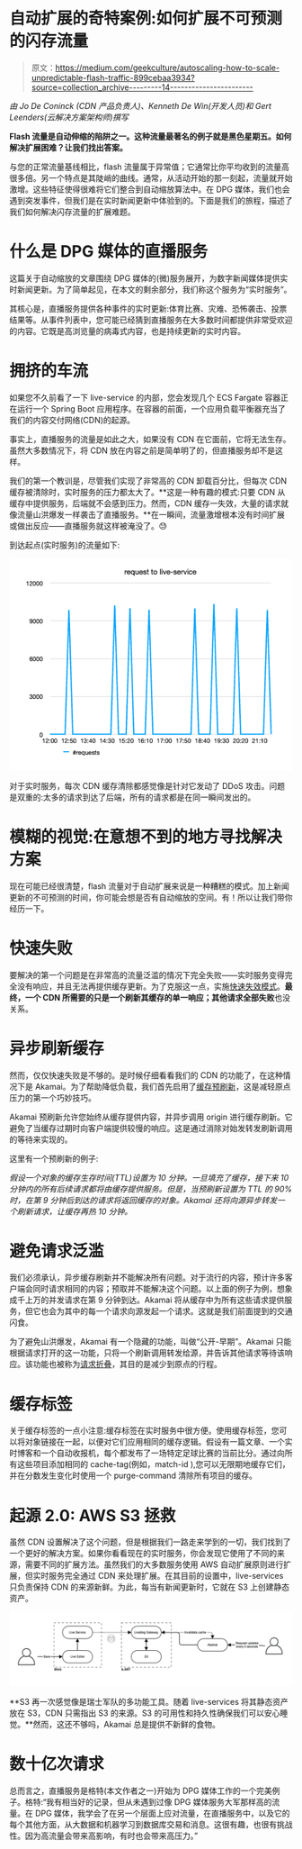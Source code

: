 # 自动扩展的奇特案例:如何扩展不可预测的闪存流量

> 原文：<https://medium.com/geekculture/autoscaling-how-to-scale-unpredictable-flash-traffic-899cebaa3934?source=collection_archive---------14----------------------->

*由 Jo De Coninck (CDN 产品负责人)、Kenneth De Win(开发人员)和 Gert Leenders(云解决方案架构师)撰写*

**Flash 流量是自动伸缩的陷阱之一。这种流量最著名的例子就是黑色星期五。如何解决扩展困难？让我们找出答案。**

与您的正常流量基线相比，flash 流量属于异常值；它通常比你平均收到的流量高很多倍。另一个特点是其陡峭的曲线。通常，从活动开始的那一刻起，流量就开始激增。这些特征使得很难将它们整合到自动缩放算法中。在 DPG 媒体，我们也会遇到突发事件，但我们是在实时新闻更新中体验到的。下面是我们的旅程，描述了我们如何解决闪存流量的扩展难题。

# 什么是 DPG 媒体的直播服务

这篇关于自动缩放的文章围绕 DPG 媒体的(微)服务展开，为数字新闻媒体提供实时新闻更新。为了简单起见，在本文的剩余部分，我们称这个服务为“实时服务”。

其核心是，直播服务提供各种事件的实时更新:体育比赛、灾难、恐怖袭击、投票结果等。从事件列表中，您可能已经猜到直播服务在大多数时间都提供非常受欢迎的内容。它既是高浏览量的病毒式内容，也是持续更新的实时内容。

# 拥挤的车流

如果您不久前看了一下 live-service 的内部，您会发现几个 ECS Fargate 容器正在运行一个 Spring Boot 应用程序。在容器的前面，一个应用负载平衡器充当了我们的内容交付网络(CDN)的起源。

事实上，直播服务的流量是如此之大，如果没有 CDN 在它面前，它将无法生存。虽然大多数情况下，将 CDN 放在内容之前是简单明了的，但直播服务却不是这样。

我们的第一个教训是，尽管我们实现了非常高的 CDN 卸载百分比，但每次 CDN 缓存被清除时，实时服务的压力都太大了。**这是一种有趣的模式:只要 CDN 从缓存中提供服务，后端就不会感到压力。然而，CDN 缓存一失效，大量的请求就像流量山洪爆发一样袭击了直播服务。**在一瞬间，流量激增根本没有时间扩展或做出反应——直播服务就这样被淹没了。😓

到达起点(实时服务)的流量如下:

![](img/d2c99042530732ca7e381ecc0c56ab71.png)

对于实时服务，每次 CDN 缓存清除都感觉像是针对它发动了 DDoS 攻击。问题是双重的:太多的请求到达了后端，所有的请求都是在同一瞬间发出的。

# 模糊的视觉:在意想不到的地方寻找解决方案

现在可能已经很清楚，flash 流量对于自动扩展来说是一种糟糕的模式。加上新闻更新的不可预测的时间，你可能会想是否有自动缩放的空间。有！所以让我们带你经历一下。

# 快速失败

要解决的第一个问题是在非常高的流量泛滥的情况下完全失败——实时服务变得完全没有响应，并且无法再提供缓存更新。为了克服这一点，实施[快速失效模式](https://dev.to/aws-builders/the-curious-case-of-autoscaling-4lb6)。**最终，一个 CDN 所需要的只是一个刷新其缓存的单一响应；其他请求全部失败**也没关系。

# 异步刷新缓存

然而，仅仅快速失败是不够的。是时候仔细看看我们的 CDN 的功能了，在这种情况下是 Akamai。为了帮助降低负载，我们首先启用了[缓存预刷新](https://learn.akamai.com/en-us/webhelp/api-gateway/api-gateway-user-guide/GUID-C08A2F17-BC1E-4F9E-89AE-09CF435C4F2D.html)，这是减轻原点压力的第一个巧妙技巧。

Akamai 预刷新允许您始终从缓存提供内容，并异步调用 origin 进行缓存刷新。它避免了当缓存过期时向客户端提供较慢的响应。这是通过消除对始发转发刷新调用的等待来实现的。

这里有一个预刷新的例子:

*假设一个对象的缓存生存时间(TTL)设置为 10 分钟。一旦填充了缓存，接下来 10 分钟内的所有后续请求都将由缓存提供服务。但是，当预刷新设置为 TTL 的 90%时，在第 9 分钟后到达的请求将返回缓存的对象。Akamai 还将向源异步转发一个刷新请求，让缓存再热 10 分钟。*

# 避免请求泛滥

我们必须承认，异步缓存刷新并不能解决所有问题。对于流行的内容，预计许多客户端会同时请求相同的内容；预取并不能解决这个问题。以上面的例子为例，想象成千上万的并发请求在第 9 分钟到达。Akamai 将从缓存中为所有这些请求提供服务，但它也会为其中的每一个请求向源发起一个请求。这就是我们前面提到的交通闪食。

为了避免山洪爆发，Akamai 有一个隐藏的功能，叫做“公开-早期”。Akamai 只能根据请求打开的这一功能，只将一个刷新调用转发给源，并告诉其他请求等待该响应。该功能也被称为[请求折叠](https://www.akamai.com/uk/en/multimedia/documents/product-brief/cloud-wrapper-product-brief.pdf)，其目的是减少到原点的行程。

# 缓存标签

关于缓存标签的一点小注意:缓存标签在实时服务中很方便。使用缓存标签，您可以将对象链接在一起，以便对它们应用相同的缓存逻辑。假设有一篇文章、一个实时博客和一个自动收报机，每个都发布了一场特定足球比赛的当前比分。通过向所有这些项目添加相同的 cache-tag(例如，match-id ),您可以无限期地缓存它们，并在分数发生变化时使用一个 purge-command 清除所有项目的缓存。

# 起源 2.0: AWS S3 拯救

虽然 CDN 设置解决了这个问题，但是根据我们一路走来学到的一切，我们找到了一个更好的解决方案。如果你看看现在的实时服务，你会发现它使用了不同的来源，需要不同的扩展方法。虽然我们的大多数服务使用 AWS 自动扩展原则进行扩展，但实时服务完全通过 CDN 来处理扩展。在其目前的设置中，live-services 只负责保持 CDN 的来源新鲜。为此，每当有新闻更新时，它就在 S3 上创建静态资产。

![](img/0cb778c5842bd3fe6d01154d54fbd927.png)

**S3 再一次感觉像是瑞士军队的多功能工具。随着 live-services 将其静态资产放在 S3，CDN 只需指出 S3 的来源。S3 的可用性和持久性确保我们可以安心睡觉。**然而，这还不够吗，Akamai 总是提供不新鲜的食物。

# 数十亿次请求

总而言之，直播服务是格特(本文作者之一)开始为 DPG 媒体工作的一个完美例子。格特:“我有相当好的记录，但从未遇到过像 DPG 媒体服务大军那样高的流量。在 DPG 媒体，我学会了在另一个层面上应对流量，在直播服务中，以及它的每个其他方面，从大数据和机器学习到数据库交易和消息。这很有趣，也很有挑战性。因为高流量会带来高影响，有时也会带来高压力。”